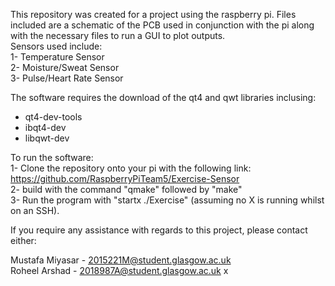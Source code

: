 This repository was created for a project using the raspberry pi. Files included are a schematic of the PCB used in conjunction with the pi along with the necessary files to run a GUI to plot outputs.  
Sensors used include:  
1- Temperature Sensor  
2- Moisture/Sweat Sensor  
3- Pulse/Heart Rate Sensor  

The software requires the download of the qt4 and qwt libraries inclusing:
   - qt4-dev-tools
   - ibqt4-dev
   - libqwt-dev


To run the software:  
1- Clone the repository onto your pi with the following link: https://github.com/RaspberryPiTeam5/Exercise-Sensor  
2- build with the command "qmake" followed by "make"  
3- Run the program with "startx ./Exercise" (assuming no X is running whilst on an SSH).  
    
If you require any assistance with regards to this project, please contact either:  

Mustafa Miyasar - 2015221M@student.glasgow.ac.uk  
Roheel Arshad - 2018987A@student.glasgow.ac.uk
 x
